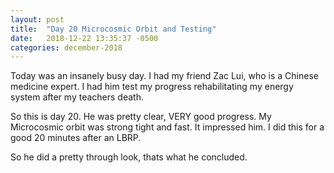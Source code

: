 ```yaml
---
layout: post
title:  "Day 20 Microcosmic Orbit and Testing"
date:   2018-12-22 13:35:37 -0500
categories: december-2018
---
```


Today was an insanely busy day.   I had my friend Zac Lui, who is a Chinese medicine expert.  I had him test my progress rehabilitating my energy system after my teachers death.

So this is day 20.   He was pretty clear, VERY good progress.   My Microcosmic orbit was strong tight and fast.  It impressed him.  I did this for a good 20 minutes after an LBRP. 

So he did a pretty through look, thats what he concluded.